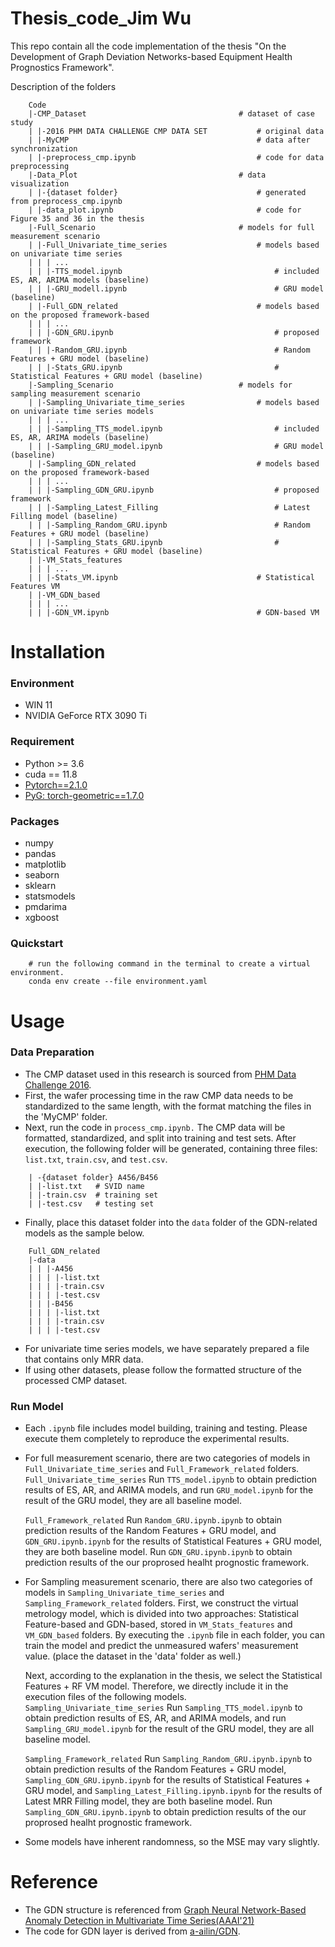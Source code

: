 # Thesis_code_Jim Wu
This repo contain all the code implementation of the thesis "On the Development of Graph Deviation Networks-based Equipment Health Prognostics Framework".

Description of the folders  
```
    Code
    |-CMP_Dataset                                  # dataset of case study
    | |-2016 PHM DATA CHALLENGE CMP DATA SET           # original data
    | |-MyCMP                                          # data after synchronization
    | |-preprocess_cmp.ipynb                           # code for data preprocessing
    |-Data_Plot                                    # data visualization
    | |-{dataset folder}                               # generated from preprocess_cmp.ipynb
    | |-data_plot.ipynb                                # code for Figure 35 and 36 in the thesis
    |-Full_Scenario                                # models for full measurement scenario   
    | |-Full_Univariate_time_series                    # models based on univariate time series
    | | | ...
    | | |-TTS_model.ipynb                                  # included ES, AR, ARIMA models (baseline)
    | | |-GRU_modell.ipynb                                 # GRU model (baseline)
    | |-Full_GDN_related                               # models based on the proposed framework-based 
    | | | ...
    | | |-GDN_GRU.ipynb                                    # proposed framework
    | | |-Random_GRU.ipynb                                 # Random Features + GRU model (baseline)
    | | |-Stats_GRU.ipynb                                  # Statistical Features + GRU model (baseline)
    |-Sampling_Scenario                            # models for sampling measurement scenario  
    | |-Sampling_Univariate_time_series                # models based on univariate time series models
    | | | ...
    | | |-Sampling_TTS_model.ipynb                         # included ES, AR, ARIMA models (baseline)
    | | |-Sampling_GRU_model.ipynb                         # GRU model (baseline)
    | |-Sampling_GDN_related                           # models based on the proposed framework-based 
    | | | ...
    | | |-Sampling_GDN_GRU.ipynb                           # proposed framework
    | | |-Sampling_Latest_Filling                          # Latest Filling model (baseline)
    | | |-Sampling_Random_GRU.ipynb                        # Random Features + GRU model (baseline)
    | | |-Sampling_Stats_GRU.ipynb                         # Statistical Features + GRU model (baseline)
    | |-VM_Stats_features                          
    | | | ...                           
    | | |-Stats_VM.ipynb                               # Statistical Features VM
    | |-VM_GDN_based
    | | | ...
    | | |-GDN_VM.ipynb                                 # GDN-based VM
```


# Installation
### Environment
* WIN 11
* NVIDIA GeForce RTX 3090 Ti
  
### Requirement
* Python >= 3.6
* cuda == 11.8
* [Pytorch==2.1.0](https://pytorch.org/)
* [PyG: torch-geometric==1.7.0](https://pytorch-geometric.readthedocs.io/en/latest/notes/installation.html)

### Packages
* numpy
* pandas
* matplotlib
* seaborn
* sklearn
* statsmodels
* pmdarima
* xgboost

### Quickstart
```
    # run the following command in the terminal to create a virtual environment.
    conda env create --file environment.yaml
```

# Usage
### Data Preparation
* The CMP dataset used in this research is sourced from [PHM Data Challenge 2016](https://phmsociety.org/conference/annual-conference-of-the-phm-society/annual-conference-of-the-prognostics-and-health-management-society-2016/phm-data-challenge-4/).  
* First, the wafer processing time in the raw CMP data needs to be standardized to the same length, with the format matching the files in the 'MyCMP' folder.
* Next, run the code in ```process_cmp.ipynb.``` The CMP data will be formatted, standardized, and split into training and test sets. After execution, the following folder will be generated, containing three files: ```list.txt```, ```train.csv```, and ```test.csv```.
```
    | -{dataset folder} A456/B456
    | |-list.txt   # SVID name
    | |-train.csv  # training set
    | |-test.csv   # testing set
```
* Finally, place this dataset folder into the ```data``` folder of the GDN-related models as the sample below.
```
    Full_GDN_related
    |-data
    | | |-A456
    | | | |-list.txt
    | | | |-train.csv
    | | | |-test.csv
    | | |-B456
    | | | |-list.txt
    | | | |-train.csv
    | | | |-test.csv
```
* For univariate time series models, we have separately prepared a file that contains only MRR data.
* If using other datasets, please follow the formatted structure of the processed CMP dataset.

### Run Model
* Each ```.ipynb``` file includes model building, training and testing. Please execute them completely to reproduce the experimental results.
* For full measurement scenario, there are two categories of models in ```Full_Univariate_time_series``` and ```Full_Framework_related``` folders.
    ```Full_Univariate_time_series``` 
        Run ```TTS_model.ipynb``` to obtain prediction results of ES, AR, and ARIMA models, and run ```GRU_model.ipynb``` for the result of the GRU model, they are all baseline model.

    ```Full_Framework_related```
        Run ```Random_GRU.ipynb.ipynb``` to obtain prediction results of the Random Features + GRU model, and ```GDN_GRU.ipynb.ipynb``` for the results of Statistical Features + GRU model, they are both baseline model.
        Run ```GDN_GRU.ipynb.ipynb``` to obtain prediction results of the our proprosed healht prognostic framework.

* For Sampling measurement scenario, there are also two categories of models in ```Sampling_Univariate_time_series``` and ```Sampling_Framework_related``` folders.
    First, we construct the virtual metrology model, which is divided into two approaches: Statistical Feature-based and GDN-based, stored in ```VM_Stats_features``` and ```VM_GDN_based``` folders. By executing the ```.ipynb``` file in each folder, you can train the model and predict the unmeasured wafers' measurement value. (place the dataset in the 'data' folder as well.)

    Next, according to the explanation in the thesis, we select the Statistical Features + RF VM model. Therefore, we directly include it in the execution files of the following models.
    ```Sampling_Univariate_time_series```
        Run ```Sampling_TTS_model.ipynb``` to obtain prediction results of ES, AR, and ARIMA models, and run ```Sampling_GRU_model.ipynb``` for the result of the GRU model, they are all baseline model.

    ```Sampling_Framework_related```
        Run ```Sampling_Random_GRU.ipynb.ipynb``` to obtain prediction results of the Random Features + GRU model, ```Sampling_GDN_GRU.ipynb.ipynb``` for the results of Statistical Features + GRU model, and ```Sampling_Latest_Filling.ipynb.ipynb``` for the results of Latest MRR Filling model, they are both baseline model.
        Run ```Sampling_GDN_GRU.ipynb.ipynb``` to obtain prediction results of the our proprosed healht prognostic framework.

* Some models have inherent randomness, so the MSE may vary slightly.

# Reference
* The GDN structure is referenced from [Graph Neural Network-Based Anomaly Detection in Multivariate Time Series(AAAI'21)](https://arxiv.org/pdf/2106.06947.pdf) 
* The code for GDN layer is derived from [a-ailin/GDN](https://github.com/d-ailin/GDN.git).